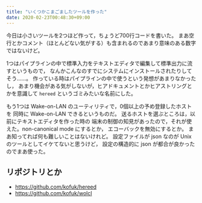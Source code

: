 ```yaml
---
title: "いくつかこまごましたツールを作った"
date: 2020-02-23T00:48:30+09:00
---
```


今日は小さいツールを2つほど作って，ちょうど700行コードを書いた。
まあ空行とかコメント（ほとんどない気がする）も含まれるのであまり意味のある数字ではないけど。

1つはパイプラインの中で標準入力をテキストエディタで編集して標準出力に流すというもので，
なんかこんなのすでにシステムにインストールされたりしてそう……。
作っている時はパイプラインの中で使うという発想があまりなかったし，
あまり機会がある気がしないが，ヒアドキュメントとかヒアストリングとかを意識して
`hereed` というゴミみたいな名前にした。

もう1つは Wake-on-LAN のユーティリティで，0個以上の予め登録したホストを
同時に Wake-on-LAN できるというものだ。
送るホストを選ぶところは，以前にテキストエディタを作った時の
端末の制御の知見があったので，それが使えた。non-canonical mode にするとか，
エコーバックを無効にするとか。
まあ知ってれば何も難しいことはないけれど。
設定ファイルが json なのが Unix のツールとしてイケてないと思うけど，
設定の構造的に json が都合が良かったのでまあ使った。


## リポジトリとか
- https://github.com/kofuk/hereed
- https://github.com/kofuk/wolcl
